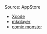 Source: AppStore

* [Xcode](https://apps.apple.com/in/app/xcode/id497799835?mt=12)
* [mkplayer](https://apps.apple.com/in/app/mkplayer-mkv-media-player/id1335612105?mt=12)
* [comic monster](https://apps.apple.com/in/app/comicmonster/id1454166449?mt=12)
